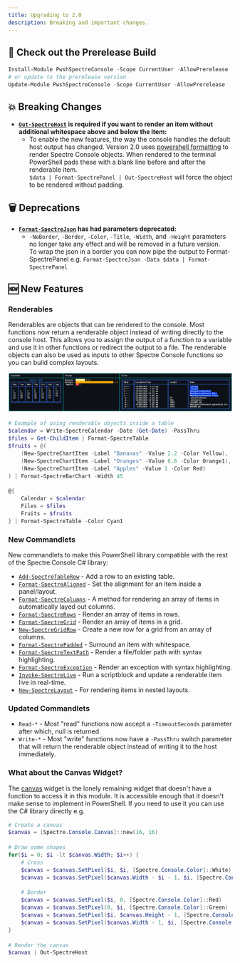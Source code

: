 ```yaml
---
title: Upgrading to 2.0
description: Breaking and important changes.
---
```


## 🚀 Check out the Prerelease Build

```powershell
Install-Module PwshSpectreConsole -Scope CurrentUser -AllowPrerelease
# or update to the prerelease version
Update-Module PwshSpectreConsole -Scope CurrentUser -AllowPrerelease
```

## 💥 Breaking Changes

- **[`Out-SpectreHost`](/reference/writing/out-spectrehost/) is required if you want to render an item without additional whitespace above and below the item:**  
  - To enable the new features, the way the console handles the default host output has changed. Version 2.0 uses [powershell formatting](https://learn.microsoft.com/en-us/powershell/module/microsoft.powershell.core/about/about_format.ps1xml?view=powershell-7.4) to render Spectre Console objects. When rendered to the terminal PowerShell pads these with a blank line before and after the renderable item.  
  `$data | Format-SpectrePanel | Out-SpectreHost` will force the object to be rendered without padding.  

## 🗑️ Deprecations

- **[`Format-SpectreJson`](/reference/formatting/format-spectrejson/) has had parameters deprecated:**
  - `-NoBorder`, `-Border`, `-Color`, `-Title`, `-Width`, and `-Height` parameters no longer take any effect and will be removed in a future version.  
  To wrap the json in a border you can now pipe the output to Format-SpectrePanel e.g. `Format-SpectreJson -Data $data | Format-SpectrePanel`

## 🆕 New Features

### Renderables

Renderables are objects that can be rendered to the console. Most functions now return a renderable object instead of writing directly to the console host. This allows you to assign the output of a function to a variable and use it in other functions or redirect the output to a file. The renderable objects can also be used as inputs to other Spectre Console functions so you can build complex layouts.

![renderable items inside tables](../../../../public/2-0-tables.png)

```powershell
# Example of using renderable objects inside a table
$calendar = Write-SpectreCalendar -Date (Get-Date) -PassThru
$files = Get-ChildItem | Format-SpectreTable
$fruits = @(
    (New-SpectreChartItem -Label "Bananas" -Value 2.2 -Color Yellow),
    (New-SpectreChartItem -Label "Oranges" -Value 6.6 -Color Orange1),
    (New-SpectreChartItem -Label "Apples" -Value 1 -Color Red)
) | Format-SpectreBarChart -Width 45

@{
    Calendar = $calendar
    Files = $files
    Fruits = $fruits
} | Format-SpectreTable -Color Cyan1
```

### New Commandlets

New commandlets to make this PowerShell library compatible with the rest of the Spectre.Console C# library:

- [`Add-SpectreTableRow`](/reference/formatting/add-spectretablerow/) - Add a row to an existing table.
- [`Format-SpectreAligned`](/reference/formatting/format-spectrealigned/) - Set the alignment for an item inside a panel/layout.
- [`Format-SpectreColumns`](/reference/formatting/format-spectrecolumns/) - A method for rendering an array of items in automatically layed out columns.
- [`Format-SpectreRows`](/reference/formatting/format-spectrerows/) - Render an array of items in rows.
- [`Format-SpectreGrid`](/reference/formatting/format-spectregrid/) - Render an array of items in a grid.
- [`New-SpectreGridRow`](/reference/formatting/new-spectregridrow/) - Create a new row for a grid from an array of columns.
- [`Format-SpectrePadded`](/reference/formatting/format-spectrepadded/) - Surround an item with whitespace.
- [`Format-SpectreTextPath`](/reference/formatting/format-spectretextpath/) - Render a file/folder path with syntax highlighting.
- [`Format-SpectreException`](/reference/formatting/format-spectreexception/) - Render an exception with syntax highlighting.
- [`Invoke-SpectreLive`](/reference/live/invoke-spectrelive) - Run a scriptblock and update a renderable item live in real-time.
- [`New-SpectreLayout`](/reference/formatting/new-spectrelayout/) - For rendering items in nested layouts.

### Updated Commandlets

- `Read-*` - Most "read" functions now accept a `-TimeoutSeconds` parameter after which, null is returned.
- `Write-*` - Most "write" functions now have a `-PassThru` switch parameter that will return the renderable object instead of writing it to the host immediately.

### What about the Canvas Widget?

The [canvas](https://spectreconsole.net/widgets/canvas) widget is the lonely remaining widget that doesn't have a function to access it in this module. It is accessible enough that it doesn't make sense to implement in PowerShell. If you need to use it you can use the C# library directly e.g.

```powershell
# Create a canvas
$canvas = [Spectre.Console.Canvas]::new(16, 16)

# Draw some shapes
for($i = 0; $i -lt $canvas.Width; $i++) {
    # Cross
    $canvas = $canvas.SetPixel($i, $i, [Spectre.Console.Color]::White)
    $canvas = $canvas.SetPixel($canvas.Width - $i - 1, $i, [Spectre.Console.Color]::White)

    # Border
    $canvas = $canvas.SetPixel($i, 0, [Spectre.Console.Color]::Red)
    $canvas = $canvas.SetPixel(0, $i, [Spectre.Console.Color]::Green)
    $canvas = $canvas.SetPixel($i, $canvas.Height - 1, [Spectre.Console.Color]::Blue)
    $canvas = $canvas.SetPixel($canvas.Width - 1, $i, [Spectre.Console.Color]::Yellow)
}

# Render the canvas
$canvas | Out-SpectreHost
```
